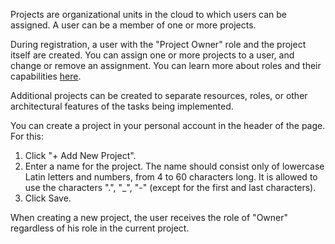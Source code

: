Projects are organizational units in the cloud to which users can be assigned. A user can be a member of one or more projects.

During registration, a user with the "Project Owner" role and the project itself are created. You can assign one or more projects to a user, and change or remove an assignment. You can learn more about roles and their capabilities [here](../../../concepts/rolesandpermissions/).

Additional projects can be created to separate resources, roles, or other architectural features of the tasks being implemented.

You can create a project in your personal account in the header of the page. For this:

1. Click "+ Add New Project".
2. Enter a name for the project. The name should consist only of lowercase Latin letters and numbers, from 4 to 60 characters long. It is allowed to use the characters ".", "_", "-" (except for the first and last characters).
3. Click Save.

When creating a new project, the user receives the role of "Owner" regardless of his role in the current project.
